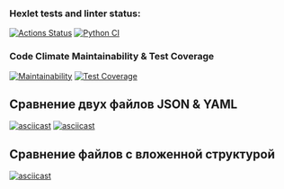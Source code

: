 ### Hexlet tests and linter status:
[![Actions Status](https://github.com/thiSSSnake/python-project-50/actions/workflows/hexlet-check.yml/badge.svg)](https://github.com/thiSSSnake/python-project-50/actions)
[![Python CI](https://github.com/thiSSSnake/python-project-50/actions/workflows/pyci.yml/badge.svg)](https://github.com/thiSSSnake/python-project-50/actions/workflows/pyci.yml)
### Code Climate Maintainability & Test Coverage
[![Maintainability](https://api.codeclimate.com/v1/badges/2e3c62065e752efd6119/maintainability)](https://codeclimate.com/github/thiSSSnake/python-project-50/maintainability)
[![Test Coverage](https://api.codeclimate.com/v1/badges/2e3c62065e752efd6119/test_coverage)](https://codeclimate.com/github/thiSSSnake/python-project-50/test_coverage)
## Сравнение двух файлов JSON & YAML
[![asciicast](https://asciinema.org/a/gTRzpeyDwemKQJz2OjAy9zFVE.svg)](https://asciinema.org/a/gTRzpeyDwemKQJz2OjAy9zFVE)
[![asciicast](https://asciinema.org/a/jX85gVlhiItxSUQexc6z5BX0u.svg)](https://asciinema.org/a/jX85gVlhiItxSUQexc6z5BX0u)
## Сравнение файлов с вложенной структурой
[![asciicast](https://asciinema.org/a/0XwyzSi3n7E0myrWHh0bmItom.svg)](https://asciinema.org/a/0XwyzSi3n7E0myrWHh0bmItom)